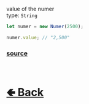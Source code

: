 value of the numer<br>
type: `String`<br>

```js
let numer = new Numer(2500);

numer.value; // "2,500"
```

### [source](https://github.com/paigeroid/noscord.js/blob/main/src/Services/UtilService/custard/Numer.js)


<br> <h1> [🢀 Back](https://github.com/paigeroid/noscord.js/wiki/Util.Numer) </h1>